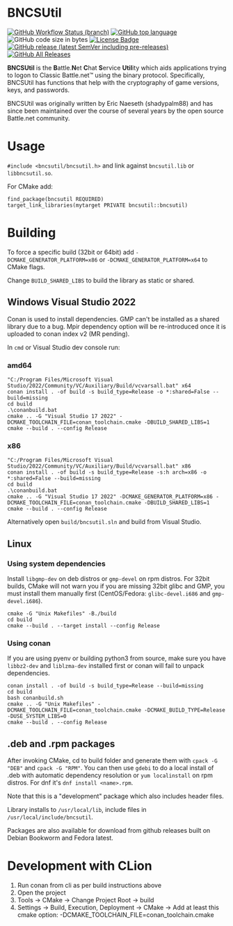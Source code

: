 # BNCSUtil

[![GitHub Workflow Status (branch)](https://img.shields.io/github/actions/workflow/status/BNETDocs/bncsutil/cmake.yml?branch=master&style=flat)](https://github.com/BNETDocs/bncsutil/actions?query=workflow%3ACMake)
[![GitHub top language](https://img.shields.io/github/languages/top/BNETDocs/bncsutil?style=flat)](https://github.com/BNETDocs/bncsutil)
![GitHub code size in bytes](https://img.shields.io/github/languages/code-size/BNETDocs/bncsutil?style=flat)
[![License Badge](https://img.shields.io/github/license/BNETDocs/bncsutil?style=flat)](https://github.com/BNETDocs/bncsutil/blob/master/COPYING)
[![GitHub release (latest SemVer including pre-releases)](https://img.shields.io/github/v/release/BNETDocs/bncsutil?include_prereleases&label=latest%20release&style=flat)](https://github.com/BNETDocs/bncsutil/releases/latest)
[![GitHub All Releases](https://img.shields.io/github/downloads/BNETDocs/bncsutil/total?style=flat)](https://github.com/BNETDocs/bncsutil/releases/latest)

**BNCSUtil** is the **B**attle.**N**et **C**hat **S**ervice **Util**ity which
aids applications trying to logon to Classic Battle.net&trade; using the binary
protocol. Specifically, BNCSUtil has functions that help with the cryptography
of game versions, keys, and passwords.

BNCSUtil was originally written by Eric Naeseth (shadypalm88) and has since
been maintained over the course of several years by the open source Battle.net community.

# Usage
`#include <bncsutil/bncsutil.h>` and link against `bncsutil.lib` or `libbncsutil.so`.

For CMake add:
```
find_package(bncsutil REQUIRED)
target_link_libraries(mytarget PRIVATE bncsutil::bncsutil)
```

# Building

To force a specific build (32bit or 64bit) add `-DCMAKE_GENERATOR_PLATFORM=x86` or `-DCMAKE_GENERATOR_PLATFORM=x64` to CMake flags.

Change `BUILD_SHARED_LIBS` to build the library as static or shared.

## Windows Visual Studio 2022

Conan is used to install dependencies. GMP can't be installed as a shared library due to a bug. Mpir dependency option will be re-introduced once it is uploaded to conan index v2 (MR pending).

In `cmd` or Visual Studio dev console run:

### amd64
```
"C:/Program Files/Microsoft Visual Studio/2022/Community/VC/Auxiliary/Build/vcvarsall.bat" x64
conan install . -of build -s build_type=Release -o *:shared=False --build=missing
cd build
.\conanbuild.bat
cmake .. -G "Visual Studio 17 2022" -DCMAKE_TOOLCHAIN_FILE=conan_toolchain.cmake -DBUILD_SHARED_LIBS=1
cmake --build . --config Release
```

### x86
```
"C:/Program Files/Microsoft Visual Studio/2022/Community/VC/Auxiliary/Build/vcvarsall.bat" x86
conan install . -of build -s build_type=Release -s:h arch=x86 -o *:shared=False --build=missing
cd build
.\conanbuild.bat
cmake .. -G "Visual Studio 17 2022" -DCMAKE_GENERATOR_PLATFORM=x86 -DCMAKE_TOOLCHAIN_FILE=conan_toolchain.cmake -DBUILD_SHARED_LIBS=1
cmake --build . --config Release
```

Alternatively open `build/bncsutil.sln` and build from Visual Studio.

## Linux

### Using system dependencies
Install `libgmp-dev` on deb distros or `gmp-devel` on rpm distros. For 32bit builds, CMake will not warn you if you are missing 32bit glibc and GMP, you must install them manually first (CentOS/Fedora: `glibc-devel.i686` and `gmp-devel.i686`).

```
cmake -G "Unix Makefiles" -B./build
cd build
cmake --build . --target install --config Release
```

### Using conan
If you are using pyenv or building python3 from source, make sure you have `libbz2-dev` and `liblzma-dev` installed first or conan will fail to unpack dependencies.

```
conan install . -of build -s build_type=Release --build=missing
cd build
bash conanbuild.sh
cmake .. -G "Unix Makefiles" -DCMAKE_TOOLCHAIN_FILE=conan_toolchain.cmake -DCMAKE_BUILD_TYPE=Release -DUSE_SYSTEM_LIBS=0
cmake --build . --config Release
```

## .deb and .rpm packages
After invoking CMake, cd to build folder and generate them with `cpack -G "DEB"` and `cpack -G "RPM"`.
You can then use `gdebi` to do a local install of .deb with automatic dependency resolution or `yum localinstall` on rpm distros. For dnf it's `dnf install <name>.rpm`.

Note that this is a "development" package which also includes header files.

Library installs to `/usr/local/lib`, include files in `/usr/local/include/bncsutil`.

Packages are also available for download from github releases built on Debian Bookworm and Fedora latest.

# Development with CLion
1. Run conan from cli as per build instructions above
2. Open the project
3. Tools -> CMake -> Change Project Root -> build
4. Settings -> Build, Execution, Deployment -> CMake -> Add at least this cmake option: -DCMAKE_TOOLCHAIN_FILE=conan_toolchain.cmake

